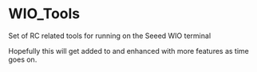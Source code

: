 # WIO_Tools
Set of RC related tools for running on the Seeed WIO terminal

Hopefully this will get added to and enhanced with more features as time goes on.
